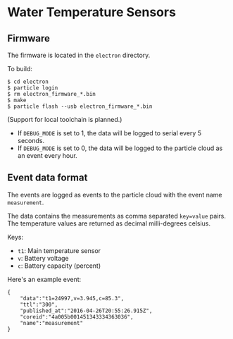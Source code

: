 # Water Temperature Sensors

## Firmware

The firmware is located in the `electron` directory.

To build:

    $ cd electron
    $ particle login
    $ rm electron_firmware_*.bin
    $ make
    $ particle flash --usb electron_firmware_*.bin

(Support for local toolchain is planned.)

- If `DEBUG_MODE` is set to 1, the data will be logged to serial every 5 seconds.
- If `DEBUG_MODE` is set to 0, the data will be logged to the particle cloud as an event every hour.

## Event data format

The events are logged as events to the particle cloud with the event name `measurement`.

The data contains the measurements as comma separated `key=value` pairs. The
temperature values are returned as decimal milli-degrees celsius.

Keys:

- `t1`: Main temperature sensor
- `v`: Battery voltage
- `c`: Battery capacity (percent)

Here's an example event:

    {
        "data":"t1=24997,v=3.945,c=85.3",
        "ttl":"300",
        "published_at":"2016-04-26T20:55:26.915Z",
        "coreid":"4a005b001451343334363036",
        "name":"measurement"
    }
